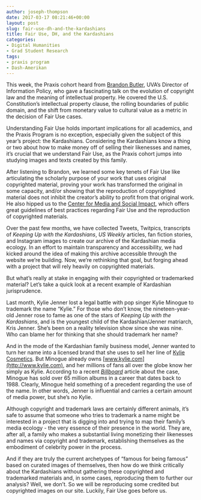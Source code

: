 ```yaml
---
author: joseph-thompson
date: 2017-03-17 08:21:46+00:00
layout: post
slug: fair-use-dh-and-the-kardashians
title: Fair Use, DH, and the Kardashians
categories:
- Digital Humanities
- Grad Student Research
tags:
- praxis program
- Dash-Amerikan
---
```


This week, the Praxis cohort heard from [Brandon Butler](https://twitter.com/bc_butler), UVA’s Director of Information Policy, who gave a fascinating talk on the evolution of copyright law and the meaning of intellectual property. He covered the U.S. Constitution’s intellectual property clause, the rolling boundaries of public domain, and the shift from monetary value to cultural value as a metric in the decision of Fair Use cases.

Understanding Fair Use holds important implications for all academics, and the Praxis Program is no exception, especially given the subject of this year’s project: the Kardashians. Considering the Kardashians know a thing or two about how to make money off of selling their likenesses and names, it’s crucial that we understand Fair Use, as the Praxis cohort jumps into studying images and texts created by this family.

After listening to Brandon, we learned some key tenets of Fair Use like articulating the scholarly purpose of your work that uses original copyrighted material, proving your work has transformed the original in some capacity, and/or showing that the reproduction of copyrighted material does not inhibit the creator’s ability to profit from that original work. He also hipped us to the [Center for Media and Social Impact](http://cmsimpact.org/), which offers great guidelines of best practices regarding Fair Use and the reproduction of copyrighted materials.

Over the past few months, we have collected Tweets, Twitpics, transcripts of _Keeping Up with the Kardashians_, _US Weekly_ articles, fan fiction stories, and Instagram images to create our archive of the Kardashian media ecology. In an effort to maintain transparency and accessibility, we had kicked around the idea of making this archive accessible through the website we’re building. Now, we’re rethinking that goal, but forging ahead with a project that will rely heavily on copyrighted materials.

But what’s really at stake in engaging with their copyrighted or trademarked material? Let’s take a quick look at a recent example of Kardashian jurisprudence.

Last month, Kylie Jenner lost a legal battle with pop singer Kylie Minogue to trademark the name “Kylie.” For those who don’t know, the nineteen-year-old Jenner rose to fame as one of the stars of _Keeping Up with the Kardashians_, and is the youngest child of the Kardashian/Jenner matriarch, Kris Jenner. She’s been on a reality television show since she was nine. Who can blame her for thinking that she should trademark her name?

And in the mode of the Kardashian family business model, Jenner wanted to turn her name into a licensed brand that she uses to sell her line of [Kylie Cosmetics](https://www.kyliecosmetics.com/). But Minogue already owns [www.kylie.com](http://www.kylie.com), and her millions of fans all over the globe know her simply as Kylie. According to a recent [_Billboard_](http://www.billboard.com/articles/news/7678242/kylie-minogue-vs-kylie-jenner-trademark-battle-has-a-winner) article about the case, Minogue has sold over 65 million albums in a career that dates back to 1988. Clearly, Minogue held something of a precedent regarding the use of the name. In other words, Jenner is influential and carries a certain amount of media power, but she’s no Kylie.

Although copyright and trademark laws are certainly different animals, it’s safe to assume that someone who tries to trademark a name might be interested in a project that is digging into and trying to map their family’s media ecology - the very essence of their presence in the world. They are, after all, a family who makes a substantial living monetizing their likenesses and names via copyright and trademark, establishing themselves as the embodiment of celebrity power in the process.

And if they are truly the current archetypes of “famous for being famous” based on curated images of themselves, then how do we think critically about the Kardashians without gathering these copyrighted and trademarked materials and, in some cases, reproducing them to further our analysis? Well, we don’t. So we will be reproducing some credited but copyrighted images on our site. Luckily, Fair Use goes before us.
